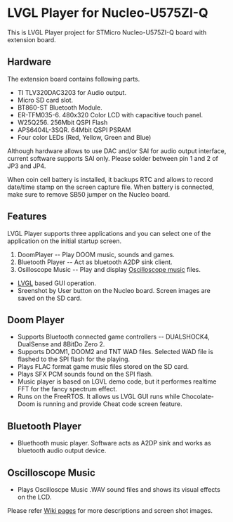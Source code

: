 # LVGL Player for Nucleo-U575ZI-Q

This is LVGL Player project for STMicro Nucleo-U575ZI-Q board with extension board.

## Hardware
The extension board contains following parts.

* TI TLV320DAC3203 for Audio output.
* Micro SD card slot.
* BT860-ST Bluetooth Module.
* ER-TFM035-6. 480x320 Color LCD with capacitive touch panel.
* W25Q256. 256Mbit QSPI Flash
* APS6404L-3SQR. 64Mbit QSPI PSRAM
* Four color LEDs (Red, Yellow, Green and Blue)

Although hardware allows to use DAC and/or SAI for audio output
interface, current software supports SAI only.
Please solder between pin 1 and 2 of JP3 and JP4.

When coin cell battery is installed, it backups RTC and allows to record
date/time stamp on the screen capture file.
When battery is connected, make sure to remove
SB50 jumper on the Nucleo board.

## Features

LVGL Player supports three applications and you can select one of the
application on the initial startup screen.

1. DoomPlayer -- Play DOOM music, sounds and games.
2. Bluetooth Player -- Act as bluetooth A2DP sink client.
3. Osilloscope Music -- Play and display [Oscilloscope music](https://oscilloscopemusic.com/) files.

* [LVGL](https://github.com/lvgl/lvgl) based GUI operation.
* Sreenshot by User button on the Nucleo board. Screen images are saved on the SD card.

## Doom Player
* Supports Bluetooth connected game controllers -- DUALSHOCK4, DualSense and 8BitDo Zero 2.
* Supports DOOM1, DOOM2 and TNT WAD files. Selected WAD file is flashed to the SPI flash for the playing.
* Plays FLAC format game music files stored on the SD card.
* Plays SFX PCM sounds found on the SPI flash.
* Music player is based on LGVL demo code, but it performes realtime FFT for the fancy spectrum effect.
* Runs on the FreeRTOS. It allows us LVGL GUI runs while Chocolate-Doom is running and provide Cheat code screen feature.

## Bluetooth Player
* Bluethooth music player. Software acts as A2DP sink and works as bluetooth audio output device.

## Oscilloscope Music
* Plays Oscilloscpe Music .WAV sound files and shows its visual effects on the LCD.

Please refer [Wiki pages](https://github.com/sirius506/DoomPlayerNucU575/wiki) for more descriptions and screen shot images.
